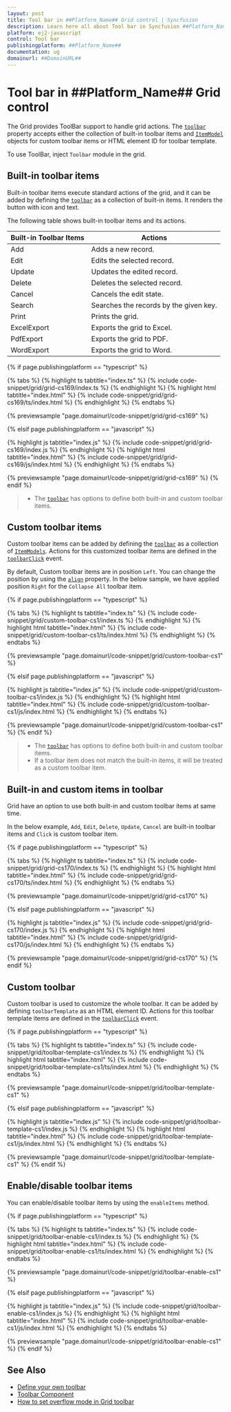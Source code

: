 ```yaml
---
layout: post
title: Tool bar in ##Platform_Name## Grid control | Syncfusion
description: Learn here all about Tool bar in Syncfusion ##Platform_Name## Grid control of Syncfusion Essential JS 2 and more.
platform: ej2-javascript
control: Tool bar 
publishingplatform: ##Platform_Name##
documentation: ug
domainurl: ##DomainURL##
---
```


# Tool bar in ##Platform_Name## Grid control

The Grid provides ToolBar support to handle grid actions. The [`toolbar`](../api/grid/#toolbar) property accepts either the collection of built-in toolbar items and [`ItemModel`](../api/toolbar/itemModel) objects for custom toolbar items or HTML element ID for toolbar template.

To use ToolBar, inject `Toolbar` module in the grid.

## Built-in toolbar items

Built-in toolbar items execute standard actions of the grid, and it can be added by defining the [`toolbar`](../api/grid/#toolbar) as a collection of built-in items. It renders the button with icon and text.

The following table shows built-in toolbar items and its actions.

| Built-in Toolbar Items | Actions |
|------------------------|---------|
| Add | Adds a new record.|
| Edit | Edits the selected record.|
| Update | Updates the edited record.|
| Delete | Deletes the selected record.|
| Cancel | Cancels the edit state.|
| Search | Searches the records by the given key.|
| Print | Prints the grid.|
| ExcelExport | Exports the grid to Excel.|
| PdfExport | Exports the grid to PDF.|
| WordExport | Exports the grid to Word.|

{% if page.publishingplatform == "typescript" %}

 {% tabs %}
{% highlight ts tabtitle="index.ts" %}
{% include code-snippet/grid/grid-cs169/index.ts %}
{% endhighlight %}
{% highlight html tabtitle="index.html" %}
{% include code-snippet/grid/grid-cs169/ts/index.html %}
{% endhighlight %}
{% endtabs %}
        
{% previewsample "page.domainurl/code-snippet/grid/grid-cs169" %}

{% elsif page.publishingplatform == "javascript" %}

{% highlight js tabtitle="index.js" %}
{% include code-snippet/grid/grid-cs169/index.js %}
{% endhighlight %}
{% highlight html tabtitle="index.html" %}
{% include code-snippet/grid/grid-cs169/js/index.html %}
{% endhighlight %}
{% endtabs %}

{% previewsample "page.domainurl/code-snippet/grid/grid-cs169" %}
{% endif %}

> * The [`toolbar`](../api/grid/#toolbar) has options to define both built-in and custom toolbar items.

## Custom toolbar items

Custom toolbar items can be added by defining the [`toolbar`](../api/grid/#toolbar) as a collection of [`ItemModels`](../api/toolbar/itemModel).
Actions for this customized toolbar items are defined in the [`toolbarClick`](../api/grid/#toolbarclick) event.

By default, Custom toolbar items are in position `Left`. You can change the position by using the [`align`](../api/toolbar/itemModel) property. In the below sample, we have applied position `Right` for the `Collapse All` toolbar item.

{% if page.publishingplatform == "typescript" %}

 {% tabs %}
{% highlight ts tabtitle="index.ts" %}
{% include code-snippet/grid/custom-toolbar-cs1/index.ts %}
{% endhighlight %}
{% highlight html tabtitle="index.html" %}
{% include code-snippet/grid/custom-toolbar-cs1/ts/index.html %}
{% endhighlight %}
{% endtabs %}
        
{% previewsample "page.domainurl/code-snippet/grid/custom-toolbar-cs1" %}

{% elsif page.publishingplatform == "javascript" %}

{% highlight js tabtitle="index.js" %}
{% include code-snippet/grid/custom-toolbar-cs1/index.js %}
{% endhighlight %}
{% highlight html tabtitle="index.html" %}
{% include code-snippet/grid/custom-toolbar-cs1/js/index.html %}
{% endhighlight %}
{% endtabs %}

{% previewsample "page.domainurl/code-snippet/grid/custom-toolbar-cs1" %}
{% endif %}

> * The [`toolbar`](../api/grid/#toolbar) has options to define both built-in and custom toolbar items.
> * If a toolbar item does not match the built-in items, it will be treated as a custom toolbar item.

## Built-in and custom items in toolbar

Grid have an option to use both built-in and custom toolbar items at same time.

In the below example, `Add`, `Edit`, `Delete`, `Update`, `Cancel` are built-in toolbar items and `Click` is custom toolbar item.

{% if page.publishingplatform == "typescript" %}

 {% tabs %}
{% highlight ts tabtitle="index.ts" %}
{% include code-snippet/grid/grid-cs170/index.ts %}
{% endhighlight %}
{% highlight html tabtitle="index.html" %}
{% include code-snippet/grid/grid-cs170/ts/index.html %}
{% endhighlight %}
{% endtabs %}
        
{% previewsample "page.domainurl/code-snippet/grid/grid-cs170" %}

{% elsif page.publishingplatform == "javascript" %}

{% highlight js tabtitle="index.js" %}
{% include code-snippet/grid/grid-cs170/index.js %}
{% endhighlight %}
{% highlight html tabtitle="index.html" %}
{% include code-snippet/grid/grid-cs170/js/index.html %}
{% endhighlight %}
{% endtabs %}

{% previewsample "page.domainurl/code-snippet/grid/grid-cs170" %}
{% endif %}

## Custom toolbar

Custom toolbar is used to customize the whole toolbar. It can be added by defining `toolbarTemplate` as an HTML element ID.
Actions for this toolbar template items are defined in the [`toolbarClick`](../api/grid/#toolbarclick) event.

{% if page.publishingplatform == "typescript" %}

 {% tabs %}
{% highlight ts tabtitle="index.ts" %}
{% include code-snippet/grid/toolbar-template-cs1/index.ts %}
{% endhighlight %}
{% highlight html tabtitle="index.html" %}
{% include code-snippet/grid/toolbar-template-cs1/ts/index.html %}
{% endhighlight %}
{% endtabs %}
        
{% previewsample "page.domainurl/code-snippet/grid/toolbar-template-cs1" %}

{% elsif page.publishingplatform == "javascript" %}

{% highlight js tabtitle="index.js" %}
{% include code-snippet/grid/toolbar-template-cs1/index.js %}
{% endhighlight %}
{% highlight html tabtitle="index.html" %}
{% include code-snippet/grid/toolbar-template-cs1/js/index.html %}
{% endhighlight %}
{% endtabs %}

{% previewsample "page.domainurl/code-snippet/grid/toolbar-template-cs1" %}
{% endif %}

## Enable/disable toolbar items

You can enable/disable toolbar items by using the `enableItems` method.

{% if page.publishingplatform == "typescript" %}

 {% tabs %}
{% highlight ts tabtitle="index.ts" %}
{% include code-snippet/grid/toolbar-enable-cs1/index.ts %}
{% endhighlight %}
{% highlight html tabtitle="index.html" %}
{% include code-snippet/grid/toolbar-enable-cs1/ts/index.html %}
{% endhighlight %}
{% endtabs %}
        
{% previewsample "page.domainurl/code-snippet/grid/toolbar-enable-cs1" %}

{% elsif page.publishingplatform == "javascript" %}

{% highlight js tabtitle="index.js" %}
{% include code-snippet/grid/toolbar-enable-cs1/index.js %}
{% endhighlight %}
{% highlight html tabtitle="index.html" %}
{% include code-snippet/grid/toolbar-enable-cs1/js/index.html %}
{% endhighlight %}
{% endtabs %}

{% previewsample "page.domainurl/code-snippet/grid/toolbar-enable-cs1" %}
{% endif %}

## See Also

* [Define your own toolbar](./how-to/create-custom-tool-bar-with-drop-down-list)
* [Toolbar Component](../../toolbar/getting-started/)
* [How to set overflow mode in Grid toolbar](https://www.syncfusion.com/kb/11524/how-to-set-overflow-mode-in-grid-toolbar)